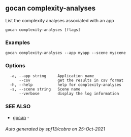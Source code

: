 ## gocan complexity-analyses

List the complexity analyses associated with an app

```
gocan complexity-analyses [flags]
```

### Examples

```
gocan complexity-analyses --app myapp --scene myscene
```

### Options

```
  -a, --app string     Application name
      --csv            get the results in csv format
  -h, --help           help for complexity-analyses
  -s, --scene string   Scene name
      --verbose        display the log information
```

### SEE ALSO

* [gocan](gocan.md)	 - 

###### Auto generated by spf13/cobra on 25-Oct-2021
